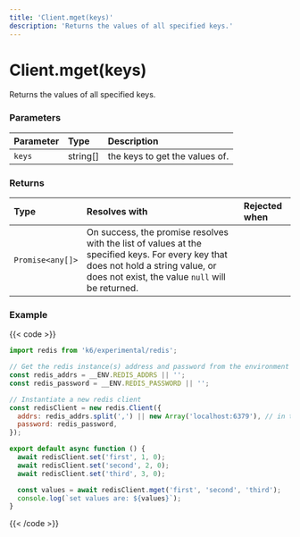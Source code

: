 ```yaml
---
title: 'Client.mget(keys)'
description: 'Returns the values of all specified keys.'
---
```


# Client.mget(keys)

Returns the values of all specified keys.

### Parameters

| Parameter | Type     | Description                    |
| :-------- | :------- | :----------------------------- |
| `keys`    | string[] | the keys to get the values of. |

### Returns

| Type             | Resolves with                                                                                                                                                                          | Rejected when |
| :--------------- | :------------------------------------------------------------------------------------------------------------------------------------------------------------------------------------- | :------------ |
| `Promise<any[]>` | On success, the promise resolves with the list of values at the specified keys. For every key that does not hold a string value, or does not exist, the value `null` will be returned. |               |

### Example

{{< code >}}

```javascript
import redis from 'k6/experimental/redis';

// Get the redis instance(s) address and password from the environment
const redis_addrs = __ENV.REDIS_ADDRS || '';
const redis_password = __ENV.REDIS_PASSWORD || '';

// Instantiate a new redis client
const redisClient = new redis.Client({
  addrs: redis_addrs.split(',') || new Array('localhost:6379'), // in the form of 'host:port', separated by commas
  password: redis_password,
});

export default async function () {
  await redisClient.set('first', 1, 0);
  await redisClient.set('second', 2, 0);
  await redisClient.set('third', 3, 0);

  const values = await redisClient.mget('first', 'second', 'third');
  console.log(`set values are: ${values}`);
}
```

{{< /code >}}
